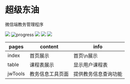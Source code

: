 超级东油
=============================
微信端教务管理程序

![](https://img.shields.io/npm/l/vue.svg)
![progress](http://progressed.io/bar/50?title=progress)
![](https://img.shields.io/static/v1.svg?label=微信开发者工具&message=v1.02&color=brightgreen)
![](https://img.shields.io/static/v1.svg?label=coverage&message=100%&color=brightgreen)
![](https://img.shields.io/static/v1.svg?label=license&message=MIT&color=blue)

|pages|content|info|
|----|-------|---|
|index|首页展示|首页\n展示|
|table|课程表展示|显示用户课程表|
|jwTools|教务信息工具页面|提供教务信息查询功能|

